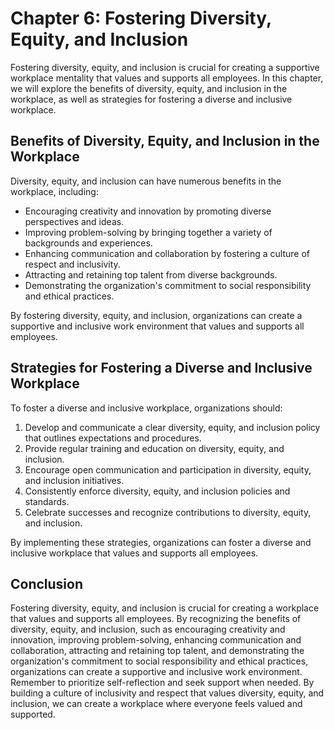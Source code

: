 Chapter 6: Fostering Diversity, Equity, and Inclusion
=====================================================

Fostering diversity, equity, and inclusion is crucial for creating a supportive workplace mentality that values and supports all employees. In this chapter, we will explore the benefits of diversity, equity, and inclusion in the workplace, as well as strategies for fostering a diverse and inclusive workplace.

Benefits of Diversity, Equity, and Inclusion in the Workplace
-------------------------------------------------------------

Diversity, equity, and inclusion can have numerous benefits in the workplace, including:

* Encouraging creativity and innovation by promoting diverse perspectives and ideas.
* Improving problem-solving by bringing together a variety of backgrounds and experiences.
* Enhancing communication and collaboration by fostering a culture of respect and inclusivity.
* Attracting and retaining top talent from diverse backgrounds.
* Demonstrating the organization's commitment to social responsibility and ethical practices.

By fostering diversity, equity, and inclusion, organizations can create a supportive and inclusive work environment that values and supports all employees.

Strategies for Fostering a Diverse and Inclusive Workplace
----------------------------------------------------------

To foster a diverse and inclusive workplace, organizations should:

1. Develop and communicate a clear diversity, equity, and inclusion policy that outlines expectations and procedures.
2. Provide regular training and education on diversity, equity, and inclusion.
3. Encourage open communication and participation in diversity, equity, and inclusion initiatives.
4. Consistently enforce diversity, equity, and inclusion policies and standards.
5. Celebrate successes and recognize contributions to diversity, equity, and inclusion.

By implementing these strategies, organizations can foster a diverse and inclusive workplace that values and supports all employees.

Conclusion
----------

Fostering diversity, equity, and inclusion is crucial for creating a workplace that values and supports all employees. By recognizing the benefits of diversity, equity, and inclusion, such as encouraging creativity and innovation, improving problem-solving, enhancing communication and collaboration, attracting and retaining top talent, and demonstrating the organization's commitment to social responsibility and ethical practices, organizations can create a supportive and inclusive work environment. Remember to prioritize self-reflection and seek support when needed. By building a culture of inclusivity and respect that values diversity, equity, and inclusion, we can create a workplace where everyone feels valued and supported.
